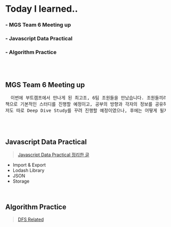 # Today I learned.. 
  ### - MGS Team 6 Meeting up
  ### - Javascript Data Practical
  ### - Algorithm Practice 
<br>
<br>

## MGS Team 6 Meeting up 

<pre>
  이번에 부트캠프에서 만나게 된 최고조, 6팀 조원들을 만났습니다. 조원들끼리 Core Javascript라는<br>책으로 기본적인 스터디를 진행할 예정이고, 공부의 방향과 각자의 정보를 공유하는 자리였습니다.<br>저도 따로 Deep Dive Study를 꾸려 진행할 예정이였으나, 후에는 어떻게 될지는 지켜봐야 할 것 같습니다.<br>
</pre>

<br>

## Javascript Data Practical

> [Javascript Data Practical 정리한 글](https://evan6-6.tistory.com/21)

 -  Import & Export
 -  Lodash Library
 -  JSON
 -  Storage

<br>

## Algorithm Practice 

> [DFS Related](https://github.com/froggy1014/JS_CodingTest_Prac)
